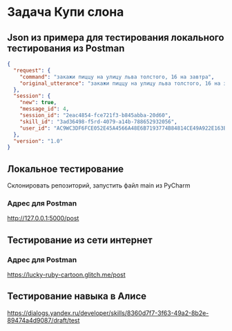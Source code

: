 # Задача Купи слона
## Json из примера для тестирования локального тестирования из Postman
```json
{
  "request": {
    "command": "закажи пиццу на улицу льва толстого, 16 на завтра",
    "original_utterance": "закажи пиццу на улицу льва толстого, 16 на завтра"
  },
  "session": {
    "new": true,
    "message_id": 4,
    "session_id": "2eac4854-fce721f3-b845abba-20d60",
    "skill_id": "3ad36498-f5rd-4079-a14b-788652932056",
    "user_id": "AC9WC3DF6FCE052E45A4566A48E6B7193774B84814CE49A922E163B8B29881DC"
  },
  "version": "1.0"
}
```
## Локальное тестирование
Склонировать репозиторий, запустить файл main из PyCharm
### Адрес для Postman 
http://127.0.0.1:5000/post

## Тестирование из сети интернет
### Адрес для Postman
https://lucky-ruby-cartoon.glitch.me/post

## Тестирование навыка в Алисе
https://dialogs.yandex.ru/developer/skills/8360d7f7-3f63-49a2-8b2e-89474a4d9087/draft/test
